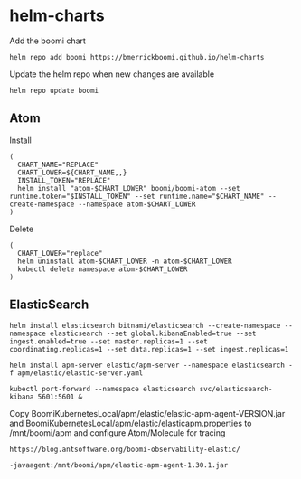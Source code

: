 # helm-charts

Add the boomi chart

```
helm repo add boomi https://bmerrickboomi.github.io/helm-charts
```

Update the helm repo when new changes are available

```
helm repo update boomi
```

## Atom

Install

```
(
  CHART_NAME="REPLACE"
  CHART_LOWER=${CHART_NAME,,}
  INSTALL_TOKEN="REPLACE"
  helm install "atom-$CHART_LOWER" boomi/boomi-atom --set runtime.token="$INSTALL_TOKEN" --set runtime.name="$CHART_NAME" --create-namespace --namespace atom-$CHART_LOWER
)
```

Delete

```
(
  CHART_LOWER="replace"
  helm uninstall atom-$CHART_LOWER -n atom-$CHART_LOWER
  kubectl delete namespace atom-$CHART_LOWER
)
```

## ElasticSearch

```
helm install elasticsearch bitnami/elasticsearch --create-namespace --namespace elasticsearch --set global.kibanaEnabled=true --set ingest.enabled=true --set master.replicas=1 --set coordinating.replicas=1 --set data.replicas=1 --set ingest.replicas=1
  
helm install apm-server elastic/apm-server --namespace elasticsearch -f apm/elastic/elastic-server.yaml

kubectl port-forward --namespace elasticsearch svc/elasticsearch-kibana 5601:5601 &
```

Copy BoomiKubernetesLocal/apm/elastic/elastic-apm-agent-VERSION.jar and BoomiKubernetesLocal/apm/elastic/elasticapm.properties to /mnt/boomi/apm and configure Atom/Molecule for tracing

```
https://blog.antsoftware.org/boomi-observability-elastic/

-javaagent:/mnt/boomi/apm/elastic-apm-agent-1.30.1.jar
```